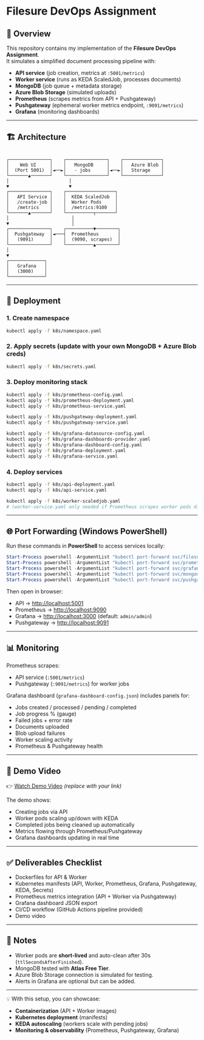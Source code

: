 # Filesure DevOps Assignment

## 🎯 Overview
This repository contains my implementation of the **Filesure DevOps Assignment**.  
It simulates a simplified document processing pipeline with:

- **API service** (job creation, metrics at `:5001/metrics`)
- **Worker service** (runs as KEDA ScaledJob, processes documents)
- **MongoDB** (job queue + metadata storage)
- **Azure Blob Storage** (simulated uploads)
- **Prometheus** (scrapes metrics from API + Pushgateway)
- **Pushgateway** (ephemeral worker metrics endpoint, `:9091/metrics`)
- **Grafana** (monitoring dashboards)

---

## 🏗️ Architecture

```

┌───────────────┐    ┌───────────────┐    ┌──────────────┐
│    Web UI     │    │   MongoDB     │    │   Azure Blob │
│  (Port 5001)  │◄──►│   - jobs      │◄──►│   Storage    │
└───────▲───────┘    └───────────────┘    └──────────────┘
│                      │
▼                      ▼
┌───────────────┐    ┌──────────────────┐
│   API Service │    │  KEDA ScaledJob  │
│   /create-job │    │  Worker Pods     │
│   /metrics    │    │  /metrics:9100   │
└───────▲───────┘    └──────────┬───────┘
│                       │
▼                       │
┌───────────────┐    ┌──────────▼────────┐
│  Pushgateway  │◄───┤  Prometheus       │
│   (9091)      │    │  (9090, scrapes)  │
└───────────────┘    └──────────▲────────┘
│
▼
┌─────────────┐
│   Grafana   │
│   (3000)    │
└─────────────┘

````

---

## 🚀 Deployment

### 1. Create namespace
```bash
kubectl apply -f k8s/namespace.yaml
````

### 2. Apply secrets (update with your own MongoDB + Azure Blob creds)

```bash
kubectl apply -f k8s/secrets.yaml
```

### 3. Deploy monitoring stack

```bash
kubectl apply -f k8s/prometheus-config.yaml
kubectl apply -f k8s/prometheus-deployment.yaml
kubectl apply -f k8s/prometheus-service.yaml

kubectl apply -f k8s/pushgateway-deployment.yaml
kubectl apply -f k8s/pushgateway-service.yaml

kubectl apply -f k8s/grafana-datasource-config.yaml
kubectl apply -f k8s/grafana-dashboards-provider.yaml
kubectl apply -f k8s/grafana-dashboard-config.yaml
kubectl apply -f k8s/grafana-deployment.yaml
kubectl apply -f k8s/grafana-service.yaml
```

### 4. Deploy services

```bash
kubectl apply -f k8s/api-deployment.yaml
kubectl apply -f k8s/api-service.yaml

kubectl apply -f k8s/worker-scaledjob.yaml
# (worker-service.yaml only needed if Prometheus scrapes worker pods directly)
```

---

## 🌐 Port Forwarding (Windows PowerShell)

Run these commands in **PowerShell** to access services locally:

```powershell
Start-Process powershell -ArgumentList "kubectl port-forward svc/filesure-api-service -n filesure 5001:5001"
Start-Process powershell -ArgumentList "kubectl port-forward svc/prometheus-service -n filesure 9090:9090"
Start-Process powershell -ArgumentList "kubectl port-forward svc/grafana-service -n filesure 3000:3000"
Start-Process powershell -ArgumentList "kubectl port-forward svc/mongodb -n filesure 27017:27017"
Start-Process powershell -ArgumentList "kubectl port-forward svc/pushgateway -n filesure 9091:9091"
```

Then open in browser:

* API → [http://localhost:5001](http://localhost:5001)
* Prometheus → [http://localhost:9090](http://localhost:9090)
* Grafana → [http://localhost:3000](http://localhost:3000) (default: `admin/admin`)
* Pushgateway → [http://localhost:9091](http://localhost:9091)

---

## 📊 Monitoring

Prometheus scrapes:

* API service (`:5001/metrics`)
* Pushgateway (`:9091/metrics`) for worker jobs

Grafana dashboard (`grafana-dashboard-config.json`) includes panels for:

* Jobs created / processed / pending / completed
* Job progress % (gauge)
* Failed jobs + error rate
* Documents uploaded
* Blob upload failures
* Worker scaling activity
* Prometheus & Pushgateway health

---

## 🎥 Demo Video

👉 [Watch Demo Video](https://youtu.be/your-demo-link) *(replace with your link)*

The demo shows:

* Creating jobs via API
* Worker pods scaling up/down with KEDA
* Completed jobs being cleaned up automatically
* Metrics flowing through Prometheus/Pushgateway
* Grafana dashboards updating in real time

---

## ✅ Deliverables Checklist

*  Dockerfiles for API & Worker
*  Kubernetes manifests (API, Worker, Prometheus, Grafana, Pushgateway, KEDA, Secrets)
*  Prometheus metrics integration (API + Worker via Pushgateway)
*  Grafana dashboard JSON export
*  CI/CD workflow (GitHub Actions pipeline provided)
*  Demo video

---

## 📌 Notes

* Worker pods are **short-lived** and auto-clean after 30s (`ttlSecondsAfterFinished`).
* MongoDB tested with **Atlas Free Tier**.
* Azure Blob Storage connection is simulated for testing.
* Alerts in Grafana are optional but can be added.

---

💡 With this setup, you can showcase:

* **Containerization** (API + Worker images)
* **Kubernetes deployment** (manifests)
* **KEDA autoscaling** (workers scale with pending jobs)
* **Monitoring & observability** (Prometheus, Pushgateway, Grafana)


